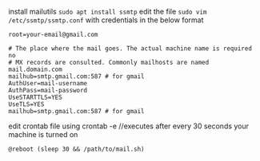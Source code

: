 install mailutils
```sudo apt install ssmtp```
edit the file
```sudo vim /etc/ssmtp/ssmtp.conf```
with credentials in the below format
```
root=your-email@gmail.com

# The place where the mail goes. The actual machine name is required no 
# MX records are consulted. Commonly mailhosts are named mail.domain.com
mailhub=smtp.gmail.com:587 # for gmail
AuthUser=mail-username
AuthPass=mail-password
UseSTARTTLS=YES
UseTLS=YES
mailhub=smtp.gmail.com:587 # for gmail
```
edit crontab file using crontab -e //executes after every 30 seconds your machine is turned on  
```
@reboot (sleep 30 && /path/to/mail.sh)
```


